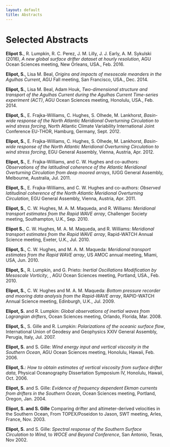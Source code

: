 ```yaml
---
layout: default
title: Abstracts
---
```

# Selected Abstracts

**Elipot S.**, R. Lumpkin, R. C. Perez, J. M. Lilly, J. J. Early, A. M. Sykulski (2016), *A new global surface drifter dataset at hourly resolution*, AGU Ocean Sciences meeting, New Orleans, USA., Feb. 2016.

**Elipot, S.**, Lisa M. Beal, *Origins and impacts of mesoscale meanders in the Agulhas Current*, AGU Fall meeting, San Francisco, USA., Dec. 2014.

**Elipot, S.**, Lisa M. Beal, Adam Houk, *Two-dimensional structure and transport of the Agulhas Current during the Agulhas Current Time-series experiment (ACT)*, AGU Ocean Sciences meeting, Honolulu, USA., Feb. 2014.

**Elipot, S.**, E. Frajka-Williams, C. Hughes, S. Olhede, M. Lankhorst, *Basin-wide response of the North Atlantic Meridional Overturning Circulation to wind stress forcing*, <span>North Atlantic Climate Variability International Joint Conference <span>EU-THOR</span></span>, Hamburg, Germany, Sept. 2012.

**Elipot, S.**, E. Frajka-Williams, C. Hughes, S. Olhede, M. Lankhorst, *Basin-wide response of the North Atlantic Meridional Overturning Circulation to wind stress forcing*, <span>EGU General Assembly</span>, Vienna, Austria, Apr. 2012.

**Elipot, S.**, E. Frajka-Williams, and C. W. Hughes and co-authors: *Observations of the latitudinal coherence of the Atlantic Meridional Overturning Circulation from deep moored arrays*, <span>IUGG General Assembly, Melbourne, Australia, Jul. 2011</span>.

**Elipot, S.**, E. Frajka-Williams, and C. W. Hughes and co-authors: *Observed latitudinal coherence of the North Atlantic Meridional Overturning Circulation*, <span>EGU General Assembly, Vienna, Austria, Apr. 2011</span>.

**Elipot, S.**, C. W. Hughes, M. A. M. Maqueda, and R. Williams: *Meridional transport estimates from the Rapid WAVE array*, <span>Challenger Society meeting, Southampton, U.K., Sep. 2010</span>.

**Elipot S.**, C. W. Hughes, M. A. M. Maqueda, and R. Williams: *Meridional transport estimates from the Rapid WAVE array*, <span>Rapid-WATCH Annual Science meeting, Exeter, U.K., Jul. 2010</span>.

**Elipot, S.**, C. W. Hughes, and M. A. M. Maqueda: *Meridional transport estimates from the Rapid WAVE array*, <span>US AMOC annual meeting, Miami, USA, Jun. 2010</span>.

**Elipot, S.**, R. Lumpkin, and G. Prieto: *Inertial Oscillations Modification by Mesoscale Vorticity*, <span>, AGU Ocean Sciences meeting, Portland, USA., Feb. 2010</span>.

**Elipot, S.**, C. W. Hughes and M. A. M. Maqueda: *Bottom pressure recorder and mooring data analysis from the Rapid-WAVE array*, <span>RAPID-WATCH Annual Science meeting, Edinburgh, U.K., Jul. 2009</span>.

**Elipot, S.** and R. Lumpkin: *Global observations of inertial waves from <span>Lagrangian</span> drifters*, <span>Ocean Sciences meeting, Orlando, Florida, Mar. 2008</span>.

**Elipot, S.**, S. Gille and R. Lumpkin: *Polarizations of the oceanic surface flow*, <span>International Union of Geodesy and Geophysics <span>XXIV</span> General Assembly, Perugia, Italy, Jul. 2007</span>.

**Elipot, S.** and S. Gille: *Wind energy input and vertical viscosity in the Southern Ocean*, <span>AGU Ocean Sciences meeting, Honolulu, Hawaii, Feb. 2006</span>.

**Elipot, S.**: *How to obtain estimates of vertical viscosity from surface drifter data*, <span>Physical Oceanography Dissertation Symposium IV, Honolulu, Hawaii, Oct. 2006</span>.

**Elipot, S.** and S. Gille: *Evidence of frequency dependent Ekman currents from drifters in the Southern Ocean*, <span>Ocean Sciences meeting, Portland, Oregon, Jan. 2004</span>.

**Elipot, S. and S. Gille** Comparing drifter and altimeter-derived velocities in the Southern Ocean, <span>From TOPEX/Poseidon to Jason, SWT meeting, Arles, France, Nov. 2003</span>.

**Elipot, S.** and S. Gille: *Spectral response of the Southern Surface Circulation to Wind*, to *WOCE and Beyond Conference*, San Antonio, Texas, Nov 2002.
